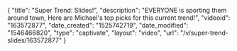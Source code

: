 {
    "title": "Super Trend: Slides!",
    "description": "EVERYONE is sporting them around town, Here are Michael's top picks for this current trend!",
    "videoid": "163572877",
    "date_created": "1525742719",
    "date_modified": "1546466820",
    "type": "captivate",
    "layout": "video",
    "url": "\/v\/super-trend-slides\/163572877"
}